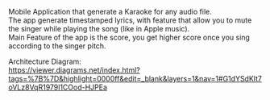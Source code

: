 Mobile Application that generate a Karaoke for any audio file.  
The app generate timestamped lyrics, with feature that allow you to mute the singer while playing the song (like in Apple music).  
Main Feature of the app is the score, you get higher score once you sing according to the singer pitch.  


Architecture Diagram:  
https://viewer.diagrams.net/index.html?tags=%7B%7D&highlight=0000ff&edit=_blank&layers=1&nav=1#G1dYSdKlt7oVLz8VqR1979l1COod-HJPEa
